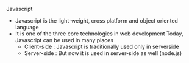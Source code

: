 Javascript
  - Javascript is the light-weight, cross platform and object oriented language
  - It is one of the three core technologies in web development
  Today, Javascript can be used in many places
    - Client-side : Javascript is traditionally used only in serverside
    - Server-side : But now it is used in server-side as well (node.js)
